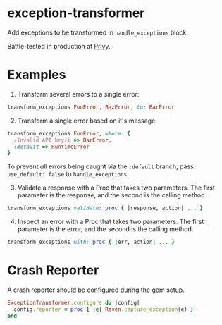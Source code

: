 # exception-transformer
Add exceptions to be transformed in `handle_exceptions` block.

Battle-tested in production at [Privy](https://www.privy.com).

# Examples

1. Transform several errors to a single error:
  ```ruby
  transform_exceptions FooError, BazError, to: BarError
  ```

2. Transform a single error based on it's message:
  ```ruby
  transform_exceptions FooError, where: {
    /Invalid API key/i => BarError,
    :default => RuntimeError
  }
  ```
  To prevent *all* errors being caught via the `:default` branch,
  pass `use_default: false` to `handle_exceptions`.

3. Validate a response with a Proc that takes two parameters. The
first parameter is the response, and the second is the calling method.
  ```ruby
  transform_exceptions validate: proc { |response, action| ... }
  ```

4. Inspect an error with a Proc that takes two parameters. The
first parameter is the error, and the second is the calling method.
  ```ruby
  transform_exceptions with: proc { |err, action| ... }
  ```

# Crash Reporter
A crash reporter should be configured during the gem setup.
  ```ruby
  ExceptionTransformer.configure do |config|
    config.reporter = proc { |e| Raven.capture_exception(e) }
  end
  ```
